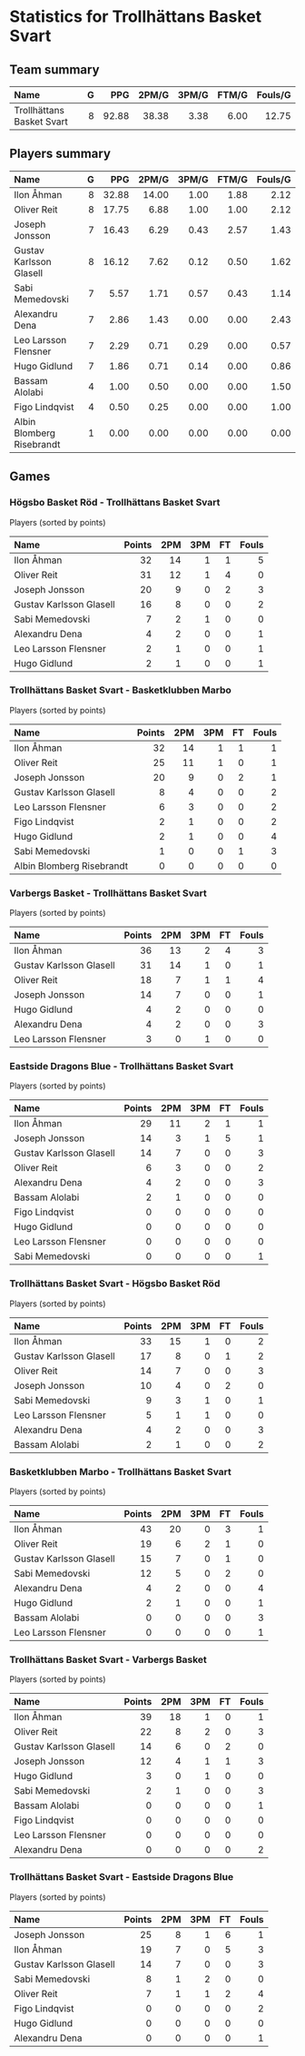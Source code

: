 # Statistics for Trollhättans Basket Svart

## Team summary

| Name | G | PPG | 2PM/G | 3PM/G | FTM/G | Fouls/G |
|:-----|--:|----:|------:|------:|------:|--------:|
| Trollhättans Basket Svart | 8 | 92.88 | 38.38 | 3.38 | 6.00 | 12.75 |

## Players summary

| Name | G | PPG | 2PM/G | 3PM/G | FTM/G | Fouls/G |
|:-----|--:|----:|------:|------:|------:|--------:|
| Ilon Åhman | 8 | 32.88 | 14.00 | 1.00 | 1.88 | 2.12 |
| Oliver Reit | 8 | 17.75 | 6.88 | 1.00 | 1.00 | 2.12 |
| Joseph Jonsson | 7 | 16.43 | 6.29 | 0.43 | 2.57 | 1.43 |
| Gustav Karlsson Glasell | 8 | 16.12 | 7.62 | 0.12 | 0.50 | 1.62 |
| Sabi Memedovski | 7 | 5.57 | 1.71 | 0.57 | 0.43 | 1.14 |
| Alexandru Dena | 7 | 2.86 | 1.43 | 0.00 | 0.00 | 2.43 |
| Leo Larsson Flensner | 7 | 2.29 | 0.71 | 0.29 | 0.00 | 0.57 |
| Hugo Gidlund | 7 | 1.86 | 0.71 | 0.14 | 0.00 | 0.86 |
| Bassam Alolabi | 4 | 1.00 | 0.50 | 0.00 | 0.00 | 1.50 |
| Figo Lindqvist | 4 | 0.50 | 0.25 | 0.00 | 0.00 | 1.00 |
| Albin Blomberg Risebrandt | 1 | 0.00 | 0.00 | 0.00 | 0.00 | 0.00 |

## Games

### Högsbo Basket Röd - Trollhättans Basket Svart

Players (sorted by points)

| Name | Points | 2PM | 3PM | FT | Fouls |
|:-----|-------:|----:|----:|---:|------:|
| Ilon Åhman | 32 | 14 |  1 |  1 |  5 |
| Oliver Reit | 31 | 12 |  1 |  4 |  0 |
| Joseph Jonsson | 20 |  9 |  0 |  2 |  3 |
| Gustav Karlsson Glasell | 16 |  8 |  0 |  0 |  2 |
| Sabi Memedovski |  7 |  2 |  1 |  0 |  0 |
| Alexandru Dena |  4 |  2 |  0 |  0 |  1 |
| Leo Larsson Flensner |  2 |  1 |  0 |  0 |  1 |
| Hugo Gidlund |  2 |  1 |  0 |  0 |  1 |

### Trollhättans Basket Svart - Basketklubben Marbo

Players (sorted by points)

| Name | Points | 2PM | 3PM | FT | Fouls |
|:-----|-------:|----:|----:|---:|------:|
| Ilon Åhman | 32 | 14 |  1 |  1 |  1 |
| Oliver Reit | 25 | 11 |  1 |  0 |  1 |
| Joseph Jonsson | 20 |  9 |  0 |  2 |  1 |
| Gustav Karlsson Glasell |  8 |  4 |  0 |  0 |  2 |
| Leo Larsson Flensner |  6 |  3 |  0 |  0 |  2 |
| Figo Lindqvist |  2 |  1 |  0 |  0 |  2 |
| Hugo Gidlund |  2 |  1 |  0 |  0 |  4 |
| Sabi Memedovski |  1 |  0 |  0 |  1 |  3 |
| Albin Blomberg Risebrandt |  0 |  0 |  0 |  0 |  0 |

### Varbergs Basket - Trollhättans Basket Svart

Players (sorted by points)

| Name | Points | 2PM | 3PM | FT | Fouls |
|:-----|-------:|----:|----:|---:|------:|
| Ilon Åhman | 36 | 13 |  2 |  4 |  3 |
| Gustav Karlsson Glasell | 31 | 14 |  1 |  0 |  1 |
| Oliver Reit | 18 |  7 |  1 |  1 |  4 |
| Joseph Jonsson | 14 |  7 |  0 |  0 |  1 |
| Hugo Gidlund |  4 |  2 |  0 |  0 |  0 |
| Alexandru Dena |  4 |  2 |  0 |  0 |  3 |
| Leo Larsson Flensner |  3 |  0 |  1 |  0 |  0 |

### Eastside Dragons Blue - Trollhättans Basket Svart

Players (sorted by points)

| Name | Points | 2PM | 3PM | FT | Fouls |
|:-----|-------:|----:|----:|---:|------:|
| Ilon Åhman | 29 | 11 |  2 |  1 |  1 |
| Joseph Jonsson | 14 |  3 |  1 |  5 |  1 |
| Gustav Karlsson Glasell | 14 |  7 |  0 |  0 |  3 |
| Oliver Reit |  6 |  3 |  0 |  0 |  2 |
| Alexandru Dena |  4 |  2 |  0 |  0 |  3 |
| Bassam Alolabi |  2 |  1 |  0 |  0 |  0 |
| Figo Lindqvist |  0 |  0 |  0 |  0 |  0 |
| Hugo Gidlund |  0 |  0 |  0 |  0 |  0 |
| Leo Larsson Flensner |  0 |  0 |  0 |  0 |  0 |
| Sabi Memedovski |  0 |  0 |  0 |  0 |  1 |

### Trollhättans Basket Svart - Högsbo Basket Röd

Players (sorted by points)

| Name | Points | 2PM | 3PM | FT | Fouls |
|:-----|-------:|----:|----:|---:|------:|
| Ilon Åhman | 33 | 15 |  1 |  0 |  2 |
| Gustav Karlsson Glasell | 17 |  8 |  0 |  1 |  2 |
| Oliver Reit | 14 |  7 |  0 |  0 |  3 |
| Joseph Jonsson | 10 |  4 |  0 |  2 |  0 |
| Sabi Memedovski |  9 |  3 |  1 |  0 |  1 |
| Leo Larsson Flensner |  5 |  1 |  1 |  0 |  0 |
| Alexandru Dena |  4 |  2 |  0 |  0 |  3 |
| Bassam Alolabi |  2 |  1 |  0 |  0 |  2 |

### Basketklubben Marbo - Trollhättans Basket Svart

Players (sorted by points)

| Name | Points | 2PM | 3PM | FT | Fouls |
|:-----|-------:|----:|----:|---:|------:|
| Ilon Åhman | 43 | 20 |  0 |  3 |  1 |
| Oliver Reit | 19 |  6 |  2 |  1 |  0 |
| Gustav Karlsson Glasell | 15 |  7 |  0 |  1 |  0 |
| Sabi Memedovski | 12 |  5 |  0 |  2 |  0 |
| Alexandru Dena |  4 |  2 |  0 |  0 |  4 |
| Hugo Gidlund |  2 |  1 |  0 |  0 |  1 |
| Bassam Alolabi |  0 |  0 |  0 |  0 |  3 |
| Leo Larsson Flensner |  0 |  0 |  0 |  0 |  1 |

### Trollhättans Basket Svart - Varbergs Basket

Players (sorted by points)

| Name | Points | 2PM | 3PM | FT | Fouls |
|:-----|-------:|----:|----:|---:|------:|
| Ilon Åhman | 39 | 18 |  1 |  0 |  1 |
| Oliver Reit | 22 |  8 |  2 |  0 |  3 |
| Gustav Karlsson Glasell | 14 |  6 |  0 |  2 |  0 |
| Joseph Jonsson | 12 |  4 |  1 |  1 |  3 |
| Hugo Gidlund |  3 |  0 |  1 |  0 |  0 |
| Sabi Memedovski |  2 |  1 |  0 |  0 |  3 |
| Bassam Alolabi |  0 |  0 |  0 |  0 |  1 |
| Figo Lindqvist |  0 |  0 |  0 |  0 |  0 |
| Leo Larsson Flensner |  0 |  0 |  0 |  0 |  0 |
| Alexandru Dena |  0 |  0 |  0 |  0 |  2 |

### Trollhättans Basket Svart - Eastside Dragons Blue

Players (sorted by points)

| Name | Points | 2PM | 3PM | FT | Fouls |
|:-----|-------:|----:|----:|---:|------:|
| Joseph Jonsson | 25 |  8 |  1 |  6 |  1 |
| Ilon Åhman | 19 |  7 |  0 |  5 |  3 |
| Gustav Karlsson Glasell | 14 |  7 |  0 |  0 |  3 |
| Sabi Memedovski |  8 |  1 |  2 |  0 |  0 |
| Oliver Reit |  7 |  1 |  1 |  2 |  4 |
| Figo Lindqvist |  0 |  0 |  0 |  0 |  2 |
| Hugo Gidlund |  0 |  0 |  0 |  0 |  0 |
| Alexandru Dena |  0 |  0 |  0 |  0 |  1 |

